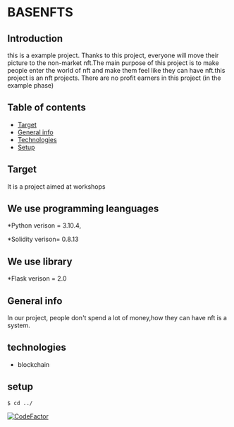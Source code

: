 # BASENFTS

## Introduction
this is a example project. Thanks to this project, everyone will move their picture to the non-market nft.The main purpose of this project is to make people enter the world of nft and make them feel like they can have nft.this project is an nft projects. There are no profit earners in this project (in the example phase)

## Table of contents
* [Target](#Target)
* [General info](#general-info)
* [Technologies](#technologies)
* [Setup](#setup)
## Target 
It is a project aimed at workshops

## We use programming leanguages 

*Python verison = 3.10.4,

*Solidity verison= 0.8.13

## We use library
*Flask verison =  2.0


## General info
In our project, people don't spend a lot of money,how they can have nft is a system.
## technologies
* blockchain
## setup
```
$ cd ../
```

<a href="https://www.codefactor.io/repository/github/deyzir/new_nft_project/overview/main"><img src="https://www.codefactor.io/repository/github/deyzir/new_nft_project/badge/main" alt="CodeFactor" /></a>
